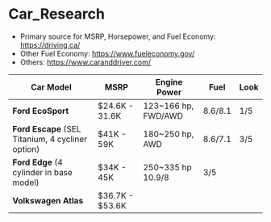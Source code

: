 # Car_Research
- Primary source for MSRP, Horsepower, and Fuel Economy: https://driving.ca/
- Other Fuel Economy: https://www.fueleconomy.gov/
- Others: https://www.caranddriver.com/

Car Model | MSRP | Engine Power | Fuel | Look|
-- | -- | -- | -- | -- |
**Ford EcoSport** | $24.6K - 31.6K | 123~166 hp, FWD/AWD  | 8.6/8.1 | 1/5 |
**Ford Escape** (SEL Titanium, 4 cycliner option) | $41K - 59K | 180~250 hp, AWD | 8.6/7.1 | 3/5 |
**Ford Edge** (4 cylinder in base model) | $34K - 45K | 250~335 hp  10.9/8 | 3/5 |
**Volkswagen Atlas** | $36.7K - $53.6K |  |  |  |

